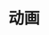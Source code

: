 ---
title: 动画
description: A description of this category
image: "https://p.sda1.dev/11/73efe859818e124a6fc9c39f2e9a1c07/Snipaste_2023-04-29_21-28-52.png"
# Badge style
style:
    background: "#2a9d8f"
    color: "#fff"
---